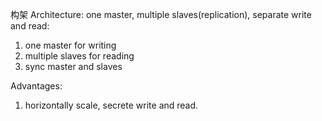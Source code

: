 构架 Architecture:
one master, multiple slaves(replication), separate write and read:
1. one master for writing
2. multiple slaves for reading
3. sync master and slaves

Advantages:
1. horizontally scale, secrete write and read. 
